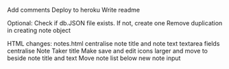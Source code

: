 <!-- Create files -->
<!-- Pseudocode JS -->
<!-- Write JS -->
<!-- Refactor to ES6 -->
Add comments
Deploy to heroku
Write readme


Optional:
Check if db.JSON file exists. If not, create one
Remove duplication in creating note object

HTML changes:
notes.html
    centralise note title and note text textarea fields
    centralise Note Taker title
    Make save and edit icons larger and move to beside note title and text
    Move note list below new note input

<!-- JS Pseudocode: -->
<!-- Install modules:
    Nodemon
    Express
    FS -->
<!-- Require in modules -->
<!-- Set up the express server
    app = express
    port
    express data parsing
    server listener -->
<!-- Decide structure of db.json file. Each note must have an id -->
<!-- Set up routes:
    /notes -> notes.html
    * -> index.html -->
<!-- Set up request handlers:
    GET /api/notes - Should read the `db.json` file and return all saved notes as JSON.
    POST /api/notes - Should receive a new note to save on the request body, add it to the `db.json` file, and then return the new note to the client.
    DELETE /api/notes/:id - Should receive a query parameter containing the id of a note to delete. This means you'll need to find a way to give each note a unique `id` when it's saved. In order to delete a note, you'll need to read all notes from the `db.json` file, remove the note with the given `id` property, and then rewrite the notes to the `db.json` file. -->
<!-- Display a message to user to state that the note has been saved
    Amend the size of note text so that it resizes to fit content
    Add a placeholder div displaying success message
    Amend save function to:
        Empty the success message container
        Populate success message container with new note title, text and new note success message
    Amend other functions to empty the success message container -->
<!-- Display a message to user that note has been deleted
    Amend delete function to:
        Empty the success message container
        Populate success message container with deleted note title, text and delete message
    Amend other functions add display-none class to success message -->
<!-- Fix delete replacing IDs with strings -->
<!-- Send error status in case of error  -->